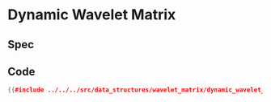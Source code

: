 # Dynamic Wavelet Matrix

## Spec

## Code

```cpp
{{#include ../../../src/data_structures/wavelet_matrix/dynamic_wavelet_matrix.hpp }}
```
